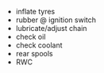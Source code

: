 * inflate tyres
* rubber @ ignition switch
* lubricate/adjust chain
* check oil
* check coolant
* rear spools
* RWC

